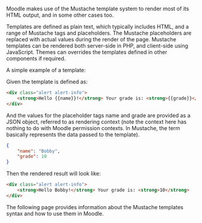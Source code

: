 Moodle makes use of the Mustache template system to render most of its HTML output, and in some other cases too.

Templates are defined as plain text, which typically includes HTML, and a range of Mustache tags and placeholders. The Mustache placeholders are replaced with actual values during the render of the page. Mustache templates can be rendered both server-side in PHP, and client-side using JavaScript. Themes can overrides the templates defined in other components if required.

A simple example of a template:

Given the template is defined as:

```html
<div class="alert alert-info">
    <strong>Hello {{name}}!</strong> Your grade is: <strong>{{grade}}</strong>
</div>
```	

And the values for the placeholder tags name and grade are provided as a JSON object, referred to as rendering context (note the context here has nothing to do with Moodle permission contexts. In Mustache, the term basically represents the data passed to the template).

```json
{
    "name": "Bobby",
    "grade": 10
}
```

Then the rendered result will look like:

```html
<div class="alert alert-info">
    <strong>Hello Bobby!</strong> Your grade is: <strong>10</strong>
</div>
```

The following page provides information about the Mustache templates syntax and how to use them in Moodle.